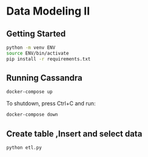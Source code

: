 # Data Modeling II

## Getting Started

```sh
python -m venv ENV
source ENV/bin/activate
pip install -r requirements.txt
```

## Running Cassandra

```sh
docker-compose up
```

To shutdown, press Ctrl+C and run:

```sh
docker-compose down
```

## Create table ,Insert and select data
```sh
python etl.py
```